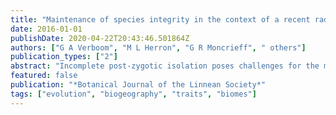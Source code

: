 ```yaml
---
title: "Maintenance of species integrity in the context of a recent radiation: the case of Jamesbrittenia (Scrophulariaceae: Limoselleae) in southern Africa"
date: 2016-01-01
publishDate: 2020-04-22T20:43:46.501864Z
authors: ["G A Verboom", "M L Herron", "G R Moncrieff", " others"]
publication_types: ["2"]
abstract: "Incomplete post-zygotic isolation poses challenges for the maintenance of species integrity in recently radiated lineages. An example is Jamesbrittenia, a southern African-centred genus, the species of which cross readily to produce viable offspring. We develop a dated …"
featured: false
publication: "*Botanical Journal of the Linnean Society*"
tags: ["evolution", "biogeography", "traits", "biomes"]
---
```


